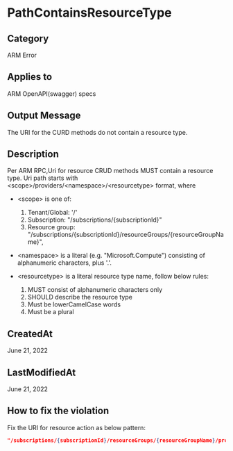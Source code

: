 # PathContainsResourceType

## Category

ARM Error

## Applies to

ARM OpenAPI(swagger) specs

## Output Message

The URI for the CURD methods do not contain a resource type.

## Description

Per ARM RPC,Uri for resource CRUD methods MUST contain a resource type.
Uri path starts with \<scope\>/providers/\<namespace\>/\<resourcetype\> format, where

- \<scope\> is one of:
  1.  Tenant/Global: '/'
  2.  Subscription: "/subscriptions/{subscriptionId}"
  3.  Resource group: "/subscriptions/{subscriptionId}/resourceGroups/{resourceGroupName}",
- \<namespace\> is a literal (e.g. "Microsoft.Compute") consisting of alphanumeric characters, plus '.'.

- \<resourcetype\> is a literal resource type name, follow below rules:
  1.  MUST consist of alphanumeric characters only
  2.  SHOULD describe the resource type
  3.  Must be lowerCamelCase words
  4.  Must be a plural

## CreatedAt

June 21, 2022

## LastModifiedAt

June 21, 2022

## How to fix the violation

Fix the URI for resource action as below pattern:

```json
"/subscriptions/{subscriptionId}/resourceGroups/{resourceGroupName}/providers/Microsoft.MyNameSpace/MyResourceType..."
```
